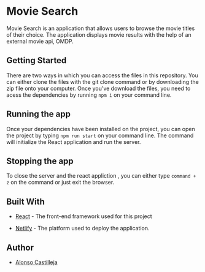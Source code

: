 # Movie Search 

Movie Search is an application that allows users to browse the movie titles of their choice. The application displays movie results with the help of an external movie api, OMDP.

## Getting Started

There are two ways in which you can access the files in this repository. You can either clone the files with the git clone command or by downloading the zip file onto your computer. Once you've download the files, you need to acess the dependencies by running ```npm i``` on your command line.


## Running the app
Once your dependencies have been installed on the project, you can open the project by typing ```npm run start``` on your command line. The command will initialize the React application and run the server.

## Stopping the app

To close the server and the react appliction , you can either type ```command + z``` on the command or just exit the browser.


## Built With

* [React](https://github.com/facebook/react) - The front-end framework used for this project

* [Netlify]() - The platform used to deploy the application.

## Author

* [Alonso Castilleja](https://github.com/alonsocastilleja)


